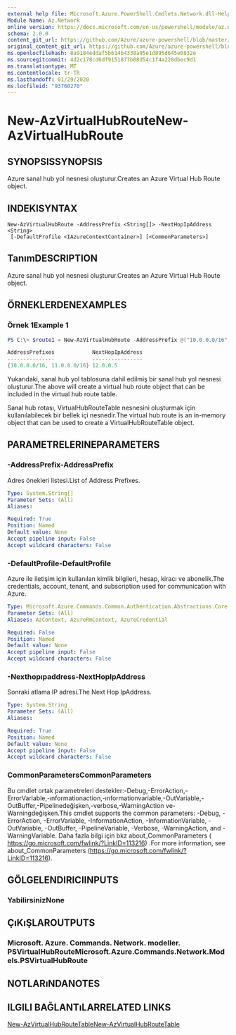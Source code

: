 ```yaml
---
external help file: Microsoft.Azure.PowerShell.Cmdlets.Network.dll-Help.xml
Module Name: Az.Network
online version: https://docs.microsoft.com/en-us/powershell/module/az.network/new-azvirtualhubroute
schema: 2.0.0
content_git_url: https://github.com/Azure/azure-powershell/blob/master/src/Network/Network/help/New-AzVirtualHubRoute.md
original_content_git_url: https://github.com/Azure/azure-powershell/blob/master/src/Network/Network/help/New-AzVirtualHubRoute.md
ms.openlocfilehash: 8a9184eddaf5b614b4338a95e1d895d645e0832e
ms.sourcegitcommit: 4d2c178cd6df9151877b08d54c1f4a228dbec9d1
ms.translationtype: MT
ms.contentlocale: tr-TR
ms.lasthandoff: 01/29/2020
ms.locfileid: "93760270"
---
```

# <span data-ttu-id="5a4aa-101">New-AzVirtualHubRoute</span><span class="sxs-lookup"><span data-stu-id="5a4aa-101">New-AzVirtualHubRoute</span></span>

## <span data-ttu-id="5a4aa-102">SYNOPSIS</span><span class="sxs-lookup"><span data-stu-id="5a4aa-102">SYNOPSIS</span></span>
<span data-ttu-id="5a4aa-103">Azure sanal hub yol nesnesi oluşturur.</span><span class="sxs-lookup"><span data-stu-id="5a4aa-103">Creates an Azure Virtual Hub Route object.</span></span>

## <span data-ttu-id="5a4aa-104">INDEKI</span><span class="sxs-lookup"><span data-stu-id="5a4aa-104">SYNTAX</span></span>

```
New-AzVirtualHubRoute -AddressPrefix <String[]> -NextHopIpAddress <String>
 [-DefaultProfile <IAzureContextContainer>] [<CommonParameters>]
```

## <span data-ttu-id="5a4aa-105">Tanım</span><span class="sxs-lookup"><span data-stu-id="5a4aa-105">DESCRIPTION</span></span>
<span data-ttu-id="5a4aa-106">Azure sanal hub yol nesnesi oluşturur.</span><span class="sxs-lookup"><span data-stu-id="5a4aa-106">Creates an Azure Virtual Hub Route object.</span></span>

## <span data-ttu-id="5a4aa-107">ÖRNEKLERDEN</span><span class="sxs-lookup"><span data-stu-id="5a4aa-107">EXAMPLES</span></span>

### <span data-ttu-id="5a4aa-108">Örnek 1</span><span class="sxs-lookup"><span data-stu-id="5a4aa-108">Example 1</span></span>

```powershell
PS C:\> $route1 = New-AzVirtualHubRoute -AddressPrefix @("10.0.0.0/16", "11.0.0.0/16") -NextHopIpAddress "12.0.0.5"

AddressPrefixes            NextHopIpAddress
---------------            ----------------
{10.0.0.0/16, 11.0.0.0/16} 12.0.0.5
```

<span data-ttu-id="5a4aa-109">Yukarıdaki, sanal hub yol tablosuna dahil edilmiş bir sanal hub yol nesnesi oluşturur.</span><span class="sxs-lookup"><span data-stu-id="5a4aa-109">The above will create a virtual hub route object that can be included in the virtual hub route table.</span></span>

<span data-ttu-id="5a4aa-110">Sanal hub rotası, VirtualHubRouteTable nesnesini oluşturmak için kullanılabilecek bir bellek içi nesnedir.</span><span class="sxs-lookup"><span data-stu-id="5a4aa-110">The virtual hub route is an in-memory object that can be used to create a VirtualHubRouteTable object.</span></span>

## <span data-ttu-id="5a4aa-111">PARAMETRELERINE</span><span class="sxs-lookup"><span data-stu-id="5a4aa-111">PARAMETERS</span></span>

### <span data-ttu-id="5a4aa-112">-AddressPrefix</span><span class="sxs-lookup"><span data-stu-id="5a4aa-112">-AddressPrefix</span></span>
<span data-ttu-id="5a4aa-113">Adres önekleri listesi.</span><span class="sxs-lookup"><span data-stu-id="5a4aa-113">List of Address Prefixes.</span></span>

```yaml
Type: System.String[]
Parameter Sets: (All)
Aliases:

Required: True
Position: Named
Default value: None
Accept pipeline input: False
Accept wildcard characters: False
```

### <span data-ttu-id="5a4aa-114">-DefaultProfile</span><span class="sxs-lookup"><span data-stu-id="5a4aa-114">-DefaultProfile</span></span>
<span data-ttu-id="5a4aa-115">Azure ile iletişim için kullanılan kimlik bilgileri, hesap, kiracı ve abonelik.</span><span class="sxs-lookup"><span data-stu-id="5a4aa-115">The credentials, account, tenant, and subscription used for communication with Azure.</span></span>

```yaml
Type: Microsoft.Azure.Commands.Common.Authentication.Abstractions.Core.IAzureContextContainer
Parameter Sets: (All)
Aliases: AzContext, AzureRmContext, AzureCredential

Required: False
Position: Named
Default value: None
Accept pipeline input: False
Accept wildcard characters: False
```

### <span data-ttu-id="5a4aa-116">-Nexthopıpaddress</span><span class="sxs-lookup"><span data-stu-id="5a4aa-116">-NextHopIpAddress</span></span>
<span data-ttu-id="5a4aa-117">Sonraki atlama IP adresi.</span><span class="sxs-lookup"><span data-stu-id="5a4aa-117">The Next Hop IpAddress.</span></span>

```yaml
Type: System.String
Parameter Sets: (All)
Aliases:

Required: True
Position: Named
Default value: None
Accept pipeline input: False
Accept wildcard characters: False
```

### <span data-ttu-id="5a4aa-118">CommonParameters</span><span class="sxs-lookup"><span data-stu-id="5a4aa-118">CommonParameters</span></span>
<span data-ttu-id="5a4aa-119">Bu cmdlet ortak parametreleri destekler:-Debug,-ErrorAction,-ErrorVariable,-ınformationaction,-ınformationvariable,-OutVariable,-OutBuffer,-Pipelinedeğişken,-verbose,-WarningAction ve-Warningdeğişken.</span><span class="sxs-lookup"><span data-stu-id="5a4aa-119">This cmdlet supports the common parameters: -Debug, -ErrorAction, -ErrorVariable, -InformationAction, -InformationVariable, -OutVariable, -OutBuffer, -PipelineVariable, -Verbose, -WarningAction, and -WarningVariable.</span></span> <span data-ttu-id="5a4aa-120">Daha fazla bilgi için bkz about_CommonParameters ( https://go.microsoft.com/fwlink/?LinkID=113216) .</span><span class="sxs-lookup"><span data-stu-id="5a4aa-120">For more information, see about_CommonParameters (https://go.microsoft.com/fwlink/?LinkID=113216).</span></span>

## <span data-ttu-id="5a4aa-121">GÖLGELENDIRICI</span><span class="sxs-lookup"><span data-stu-id="5a4aa-121">INPUTS</span></span>

### <span data-ttu-id="5a4aa-122">Yabilirsiniz</span><span class="sxs-lookup"><span data-stu-id="5a4aa-122">None</span></span>

## <span data-ttu-id="5a4aa-123">ÇıKıŞLAR</span><span class="sxs-lookup"><span data-stu-id="5a4aa-123">OUTPUTS</span></span>

### <span data-ttu-id="5a4aa-124">Microsoft. Azure. Commands. Network. modeller. PSVirtualHubRoute</span><span class="sxs-lookup"><span data-stu-id="5a4aa-124">Microsoft.Azure.Commands.Network.Models.PSVirtualHubRoute</span></span>

## <span data-ttu-id="5a4aa-125">NOTLARıNDA</span><span class="sxs-lookup"><span data-stu-id="5a4aa-125">NOTES</span></span>

## <span data-ttu-id="5a4aa-126">ILGILI BAĞLANTıLAR</span><span class="sxs-lookup"><span data-stu-id="5a4aa-126">RELATED LINKS</span></span>

[<span data-ttu-id="5a4aa-127">New-AzVirtualHubRouteTable</span><span class="sxs-lookup"><span data-stu-id="5a4aa-127">New-AzVirtualHubRouteTable</span></span>](./New-AzVirtualHubRouteTable.md)
